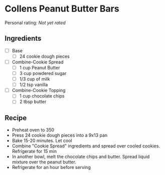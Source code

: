 <!-- Needs Manual Review -->

# Collens Peanut Butter Bars

<!-- {cts} rating=0; (User can specify rating on scale of 1-5) -->

Personal rating: *Not yet rated*

<!-- {cte} -->

<!-- {cts} name_image=None; (User can specify image name) -->

<!-- TODO: Capture image -->

<!-- {cte} -->

## Ingredients

* [ ] Base
    * [ ] 24 cookie dough pieces
* [ ] Combine-Cookie Spread
    * [ ] 1 cup Peanut Butter
    * [ ] 3 cup powdered sugar
    * [ ] 1/3 cup of milk
    * [ ] 1/2 tsp vanilla
* [ ] Combine-Cookie Topping
    * [ ] 1 cup chocolate chips
    * [ ] 2 tbsp butter

## Recipe

* Preheat oven to 350
* Press 24 cookie dough pieces into a 9x13 pan
* Bake 15-20 minutes. Let cool
* Combine "Cookie Spread" ingredients and spread over cooled cookies. Refrigerate for 15 min
* In another bowl, melt the chocolate chips and butter. Spread liquid mixture over the peanut butter.
* Refrigerate for an hour before serving
